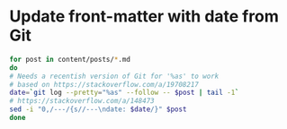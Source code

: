 Update front-matter with date from Git
===

```sh
for post in content/posts/*.md
do
# Needs a recentish version of Git for '%as' to work
# based on https://stackoverflow.com/a/19708217
date=`git log --pretty="%as" --follow -- $post | tail -1`
# https://stackoverflow.com/a/148473
sed -i "0,/---/{s//---\ndate: $date/}" $post
done
```
